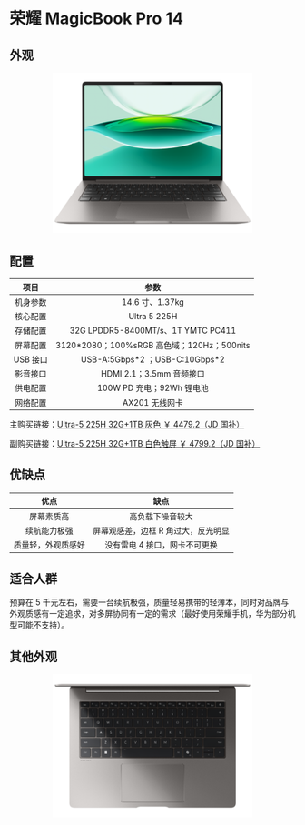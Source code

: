 # 荣耀 MagicBook Pro 14

## 外观

<div style="margin: 0 auto; text-align: center; width: 70%"><img src="./assets/magicpro14 1.png" /></div>

## 配置

|   项目   |                    参数                     |
| :------: | :-----------------------------------------: |
| 机身参数 |               14.6 寸、1.37kg               |
| 核心配置 |                Ultra 5 225H                 |
| 存储配置 |     32G LPDDR5-8400MT/s、1T YMTC PC411      |
| 屏幕配置 | 3120\*2080；100%sRGB 高色域；120Hz；500nits |
| USB 接口 |      USB-A:5Gbps\*2 ；USB-C:10Gbps\*2       |
| 影音接口 |          HDMI 2.1；3.5mm 音频接口           |
| 供电配置 |          100W PD 充电；92Wh 锂电池          |
| 网络配置 |               AX201 无线网卡                |

主购买链接：[Ultra-5 225H 32G+1TB 灰色 ￥ 4479.2（JD 国补）](https://3.cn/2oz-yOjZ?jkl=@O8EPx9ozta@ )

副购买链接：[Ultra-5 225H 32G+1TB 白色触屏 ￥ 4799.2（JD 国补）](https://3.cn/2ozze-PA?jkl=@LEeoWCxhUZ@)

## 优缺点[<Icon icon="clarity:info-line" />](/recommend/推荐#优缺点)

|        优点        |                缺点                 |
| :----------------: | :---------------------------------: |
|     屏幕素质高     |          高负载下噪音较大           |
|    续航能力极强    | 屏幕观感差，边框 R 角过大，反光明显 |
| 质量轻，外观质感好 |    没有雷电 4 接口，网卡不可更换    |

## 适合人群

预算在 5 千元左右，需要一台续航极强，质量轻易携带的轻薄本，同时对品牌与外观质感有一定追求，对多屏协同有一定的需求（最好使用荣耀手机，华为部分机型可能不支持）。

## 其他外观

<div style="margin: 0 auto; text-align: center; width: 70%"><img src="./assets/magicpro14 3.png" /></div>
